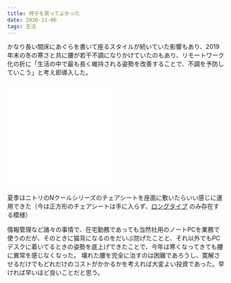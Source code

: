 ```yaml
---
title: 椅子を買ってよかった
date: 2030-11-06
tags: 生活
---
```



かなり長い間床にあぐらを書いて座るスタイルが続いていた影響もあり、2019年末の冬の寒さと共に腰が若干不調になりかけていたのもあり、リモートワーク化の折に「生活の中で最も長く維持される姿勢を改善することで、不調を予防していこう」と考え即導入した。

<iframe style="width:120px;height:240px;" marginwidth="0" marginheight="0" scrolling="no" frameborder="0" src="//rcm-fe.amazon-adsystem.com/e/cm?lt1=_blank&bc1=000000&IS2=1&bg1=FFFFFF&fc1=000000&lc1=0000FF&t=dolpen-22&language=ja_JP&o=9&p=8&l=as4&m=amazon&f=ifr&ref=as_ss_li_til&asins=B06Y5ZVR99&linkId=29f155b61d42b475809ba6ffc2ce2d6c"></iframe>
<iframe style="width:120px;height:240px;" marginwidth="0" marginheight="0" scrolling="no" frameborder="0" src="//rcm-fe.amazon-adsystem.com/e/cm?lt1=_blank&bc1=000000&IS2=1&bg1=FFFFFF&fc1=000000&lc1=0000FF&t=dolpen-t-22&language=ja_JP&o=9&p=8&l=as4&m=amazon&f=ifr&ref=as_ss_li_til&asins=B01MRRNMDD&linkId=625b5fe54dc436447c929beb7a938d6c"></iframe>

夏季はニトリのNクールシリーズのチェアシートを座面に敷いたらいい感じに運用できた（今は正方形のチェアシートは手に入らず、[ロングタイプ](https://www.nitori-net.jp/ec/product/7805773s/) のみ存在する模様）

情報管理など諸々の事情で、在宅勤務であっても当然社用のノートPCを業務で使うのだが、そのときに猫背になるのをだいぶ防げたことと、それ以外でもPCデスクに着いてるときの姿勢を底上げできたことで、今年は寒くなってきても腰に異常を感じなくなった。
壊れた腰を完全に治すのは困難であろうし、寛解させるだけでもどれだけのコストがかかるかを考えれば大変よい投資であった。早ければ早いほど良いことだと思う。
